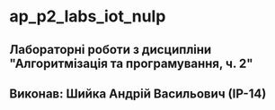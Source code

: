 # ap_p2_labs_iot_nulp

## Лабораторні роботи з дисципліни "Алгоритмізація та програмування, ч. 2"

## Виконав: Шийка Андрій Васильович (ІР-14)
